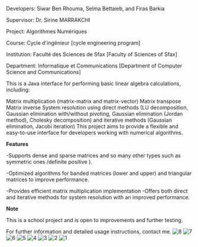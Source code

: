 Developers: Siwar Ben Rhouma, Selma Bettaieb, and Firas Barkia

Supervisor: Dr. Sirine MARRAKCHI

Project: Algorithmes Numériques 

Course: Cycle d'ingénieur [cycle engineering program]

Institution: Faculté des Sciences de Sfax [Faculty of Sciences of Sfax]

Department: Informatique et Communications [Department of Computer Science and Communications]




This is a Java interface for performing basic linear algebra calculations, including:

Matrix multiplication (matrix-matrix and matrix-vector)
Matrix transpose
Matrix inverse
System resolution using direct methods (LU decomposition, Gaussian elimination with/without pivoting, Gaussian elimination (Jordan method), Cholesky decomposition) and iterative methods (Gaussian elimination, Jacobi iteration)
This project aims to provide a flexible and easy-to-use interface for developers working with numerical algorithms.

**Features**

-Supports dense and sparse matrices and so many other types such as symmetric ones /definite positive ).

-Optimized algorithms for banded matrices (lower and upper) and triangular matrices to improve performance.

-Provides efficient matrix multiplication implementation
-Offers both direct and iterative methods for system resolution with an improved performance.

**Note**

This is a school project and is open to improvements and further testing.

For further information and detailed usage instructions,  contact me.
![8](https://github.com/sambett/java-numeric-algorithms/assets/130989690/7c97ab87-7e50-4c79-89a8-9074e68a266b)
![7](https://github.com/sambett/java-numeric-algorithms/assets/130989690/b8d3ee0a-6f34-4cc7-9879-d89b4abd3abe)
![6](https://github.com/sambett/java-numeric-algorithms/assets/130989690/330ff5f7-6757-4349-b3bd-69c7760360c0)
![5](https://github.com/sambett/java-numeric-algorithms/assets/130989690/617a4a87-e6cd-4232-b212-38a6f7697fda)
![4](https://github.com/sambett/java-numeric-algorithms/assets/130989690/cd140aa8-10ea-4e1f-86e5-6ddaa246b7a7)
![3](https://github.com/sambett/java-numeric-algorithms/assets/130989690/9613ea25-dd60-41aa-a66e-638eff33a19e)
![2](https://github.com/sambett/java-numeric-algorithms/assets/130989690/0e08846d-2796-40b4-aa7f-74b1d8763f92)
![1](https://github.com/sambett/java-numeric-algorithms/assets/130989690/037696a2-fcaa-426b-ac89-8f0d752489dd)


